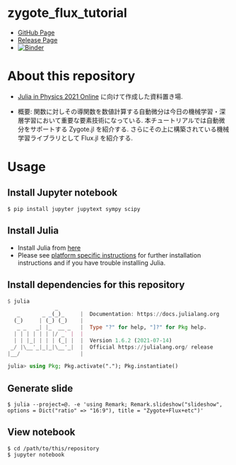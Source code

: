 # zygote_flux_tutorial

- [GitHub Page](https://atelierarith.github.io/zygote_flux_tutorial/)
- [Release Page](https://github.com/AtelierArith/zygote_flux_tutorial/releases/tag/artifacts%2Flatest)
- [![Binder](https://mybinder.org/badge_logo.svg)](https://mybinder.org/v2/gh/AtelierArith/zygote_flux_tutorial/HEAD)

# About this repository

- [Julia in Physics 2021 Online](https://akio-tomiya.github.io/julia_in_physics/) に向けて作成した資料置き場.

- 概要: 関数に対しその導関数を数値計算する自動微分は今日の機械学習・深層学習において重要な要素技術になっている. 本チュートリアルでは自動微分をサポートする Zygote.jl を紹介する. さらにその上に構築されている機械学習ライブラリとして Flux.jl を紹介する.


# Usage

## Install Jupyter notebook

```console
$ pip install jupyter jupytext sympy scipy
```

## Install Julia

- Install Julia from [here](https://julialang.org/downloads/)
- Please see [platform specific instructions](https://julialang.org/downloads/platform/) for further installation instructions and if you have trouble installing Julia. 

## Install dependencies for this repository

```julia
$ julia
               _
   _       _ _(_)_     |  Documentation: https://docs.julialang.org
  (_)     | (_) (_)    |
   _ _   _| |_  __ _   |  Type "?" for help, "]?" for Pkg help.
  | | | | | | |/ _` |  |
  | | |_| | | | (_| |  |  Version 1.6.2 (2021-07-14)
 _/ |\__'_|_|_|\__'_|  |  Official https://julialang.org/ release
|__/                   |

julia> using Pkg; Pkg.activate("."); Pkg.instantiate()
```

## Generate slide

```console
$ julia --project=@. -e 'using Remark; Remark.slideshow("slideshow", options = Dict("ratio" => "16:9"), title = "Zygote+Flux+etc")'
```

## View notebook


```console
$ cd /path/to/this/repository
$ jupyter notebook
```
